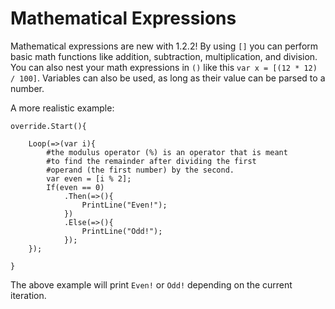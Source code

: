# Mathematical Expressions

Mathematical expressions are new with 1.2.2! By using `[]` you can perform basic math functions like addition, subtraction, multiplication, and division. You can also nest your math expressions in `()` like this `var x = [(12 * 12) / 100]`. Variables can also be used, as long as their value can be parsed to a number.

A more realistic example:

```
override.Start(){

    Loop(=>(var i){
        #the modulus operator (%) is an operator that is meant
        #to find the remainder after dividing the first
        #operand (the first number) by the second.
        var even = [i % 2];
        If(even == 0)
            .Then(=>(){
                PrintLine("Even!");
            })
            .Else(=>(){
                PrintLine("Odd!");
            });
    });

}
```

The above example will print `Even!` or `Odd!` depending on the current iteration.